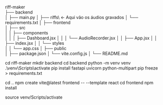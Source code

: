 riff-maker\
├── backend\
│   ├── main.py
│   ├── riffs\             ← Aqui vão os áudios gravados
│   └── requirements.txt
│
├── frontend\
│   ├── src\
│   │   ├── components\
│   │   │   ├── Dashboard.jsx
│   │   │   └── AudioRecorder.jsx
│   │   ├── App.jsx
│   │   ├── index.jsx
│   │   └── styles\
│   │       └── app.css
│   ├── public\
│   ├── package.json
│   └── vite.config.js
│
└── README.md


cd riff-maker
mkdir backend
cd backend
python -m venv venv
.\venv\Scripts\activate
pip install fastapi uvicorn python-multipart
pip freeze > requirements.txt

cd ..
npm create vite@latest frontend -- --template react
cd frontend
npm install

source venv/Scripts/activate